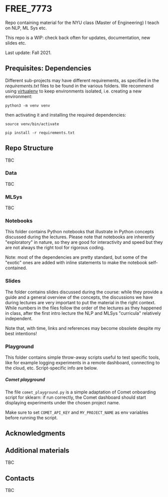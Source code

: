 # FREE_7773
Repo containing material for the NYU class (Master of Engineering) I teach on NLP, ML Sys etc.

This repo is a WIP: check back often for updates, documentation, new slides etc.

Last update: Fall 2021.

## Prequisites: Dependencies

Different sub-projects may have different requirements, as specified in the 
_requirements.txt_ files to be found in the various folders. We recommend using
[virtualenv](https://packaging.python.org/guides/installing-using-pip-and-virtual-environments/) to 
keep environments isolated, i.e. creating a new environment:

`python3 -m venv venv`

then activating it and installing the required dependencies:

`source venv/bin/activate`

`pip install -r requirements.txt`

## Repo Structure

TBC

### Data
TBC


### MLSys
TBC


### Notebooks

This folder contains Python notebooks that illustrate in Python concepts discussed during the lectures.
Please note that notebooks are inherently "exploratory" in nature, so they are good for interactivity and speed but they are not always the right tool for rigorous coding. 

Note: most of the dependencies are pretty standard, but some of the "exotic" ones are added with inline 
statements to make the notebook self-contained.

### Slides

The folder contains slides discussed during the course: while they provide a guide and a general overview of the concepts, the discussions we have during lectures are very important to put the material in the right context. While numbers in the files follow the order of the lectures as they happened in class, after the first intro lecture the NLP and MLSys "curricula" relatively independent.

Note that, with time, links and references may become obsolete despite my best intentions!

### Playground

This folder contains simple throw-away scripts useful to test specific tools, like for example logging
experiments in a remote dashboard, connecting to the cloud, etc. Script-specific info are below.

##### Comet playground

The file `comet_playground.py` is a simple adaptation of Comet onboarding script for sklearn: if run correctly,
the Comet dashboard should start displaying experiments under the chosen project name.
 
Make sure to set `COMET_API_KEY` and `MY_PROJECT_NAME` as env variables before running the script.

## Acknowledgments


## Additional materials
TBC


## Contacts

TBC
